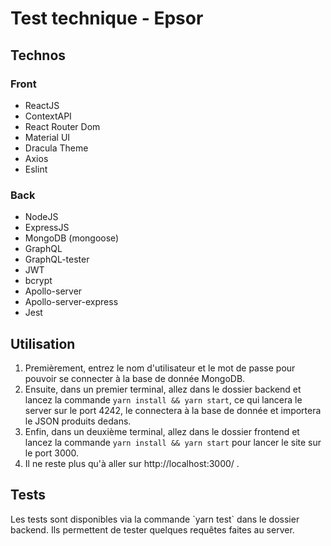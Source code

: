 <h1>Test technique - Epsor</h1>

<h2>Technos</h2>
<h3>Front</h3>

-   ReactJS
-   ContextAPI
-   React Router Dom
-   Material UI
-   Dracula Theme
-   Axios
-   Eslint

<h3>Back</h3>

-   NodeJS
-   ExpressJS
-   MongoDB (mongoose)
-   GraphQL
-   GraphQL-tester
-   JWT
-   bcrypt
-   Apollo-server
-   Apollo-server-express
-   Jest

<h2>Utilisation</h2>

1.  Premièrement, entrez le nom d'utilisateur et le mot de passe pour pouvoir se connecter à la base de donnée MongoDB.
2.  Ensuite, dans un premier terminal, allez dans le dossier backend et lancez la commande `yarn install && yarn start`, ce qui lancera le server sur le port 4242, le connectera à la base de donnée et importera le JSON produits dedans.
3.  Enfin, dans un deuxième terminal, allez dans le dossier frontend et lancez la commande `yarn install && yarn start` pour lancer le site sur le port 3000.
4.  Il ne reste plus qu'à aller sur http://localhost:3000/ .

<h2>Tests</h2>
Les tests sont disponibles via la commande `yarn test` dans le dossier backend.
Ils permettent de tester quelques requêtes faites au server.
